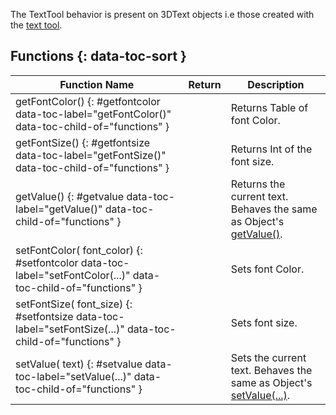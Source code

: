 The TextTool behavior is present on 3DText objects i.e those created with the
[text tool](https://kb.tabletopsimulator.com/game-tools/text-tool/).

## Functions {: data-toc-sort }

Function Name | Return | Description
-- | -- | --
getFontColor()  {: #getfontcolor data-toc-label="getFontColor()" data-toc-child-of="functions" } | [<span class="ret col"></span>](../types.md#color) | Returns Table of font Color.
getFontSize()  {: #getfontsize data-toc-label="getFontSize()" data-toc-child-of="functions" } | [<span class="ret int"></span>](../types.md) | Returns Int of the font size.
getValue()  {: #getvalue data-toc-label="getValue()" data-toc-child-of="functions" } | [<span class="ret str"></span>](../types.md) | Returns the current text. Behaves the same as Object's [getValue()](../object.md#getvalue).
setFontColor([<span class="tag col"></span>](../types.md#color) font_color) {: #setfontcolor data-toc-label="setFontColor(...)" data-toc-child-of="functions" } | [<span class="ret boo"></span>](../types.md) | Sets font Color.
setFontSize([<span class="tag int"></span>](../types.md) font_size) {: #setfontsize data-toc-label="setFontSize(...)" data-toc-child-of="functions" } | [<span class="ret boo"></span>](../types.md) | Sets font size.
setValue([<span class="tag str"></span>](../types.md) text) {: #setvalue data-toc-label="setValue(...)" data-toc-child-of="functions" } | [<span class="ret boo"></span>](../types.md) | Sets the current text. Behaves the same as Object's [setValue(...)](../object.md#setvalue).
